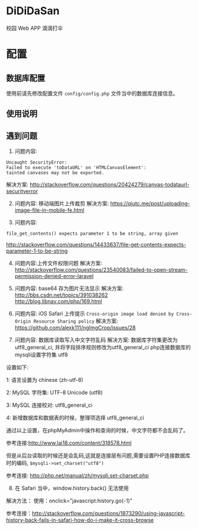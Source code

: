# DiDiDaSan
校园 Web APP 滴滴打伞

# 配置
## 数据库配置

使用前请先修改配置文件 `config/config.php` 文件当中的数据库连接信息。

## 使用说明


## 遇到问题

1. 问题内容:
```
Uncaught SecurityError:
Failed to execute 'toDataURL' on 'HTMLCanvasElement':
tainted canvases may not be exported.
```
解决方案: http://stackoverflow.com/questions/20424279/canvas-todataurl-securityerror

2. 问题内容: 移动端图片上传裁剪
解决方案: https://qiutc.me/post/uploading-image-file-in-mobile-fe.html


3. 问题内容:
```
file_get_contents() expects parameter 1 to be string, array given
```
http://stackoverflow.com/questions/14433637/file-get-contents-expects-parameter-1-to-be-string


4. 问题内容:上传文件权限问题
解决方案: http://stackoverflow.com/questions/23540083/failed-to-open-stream-permission-denied-error-laravel

5. 问题内容: base64 存为图片无法显示
解决方案:
http://bbs.csdn.net/topics/391038262
http://blog.libnav.com/php/169.html

6. 问题内容:
iOS Safari 上传提示 `Cross-origin image load denied by Cross-Origin Resource Sharing policy`
解决方案: https://github.com/alexk111/ngImgCrop/issues/28

7. 问题内容: 数据库读取写入中文字符乱码
解决方案:
数据库字符集更改为utf8_general_ci, 并将字段排序规则修改为utf8_general_ci
php连接数据库的mysqli设置字符集 utf8

设置如下:

1: 语言设置为 chinese (zh-utf-8)

2: MySQL 字符集: UTF-8 Unicode (utf8)

3: MySQL 连接校对: utf8_general_ci

4: 新增数据库和数据表的时候，整理项选择 utf8_general_ci

通过以上设置，在phpMyAdmin中操作和查询的时候，中文字符都不会乱码了。

参考连接:http://www.lai18.com/content/318578.html

但是从后台读取的时候还是会乱码,这就是连接层有问题,需要设置PHP连接数据库时的编码,
`$mysqli->set_charset("utf8")`

参考连接: http://php.net/manual/zh/mysqli.set-charset.php


8. 在 Safari 当中，window.history.back() 无法使用

解决方法： 
使用：onclick="javascript:history.go(-1)"

参考连接：http://stackoverflow.com/questions/1873290/using-javascript-history-back-fails-in-safari-how-do-i-make-it-cross-browse

